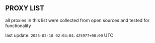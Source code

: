 ## PROXY LIST

all proxies in this list were collected from open sources and tested for functionality

last update: `2025-02-10 02:04:04.425977+00:00` UTC
